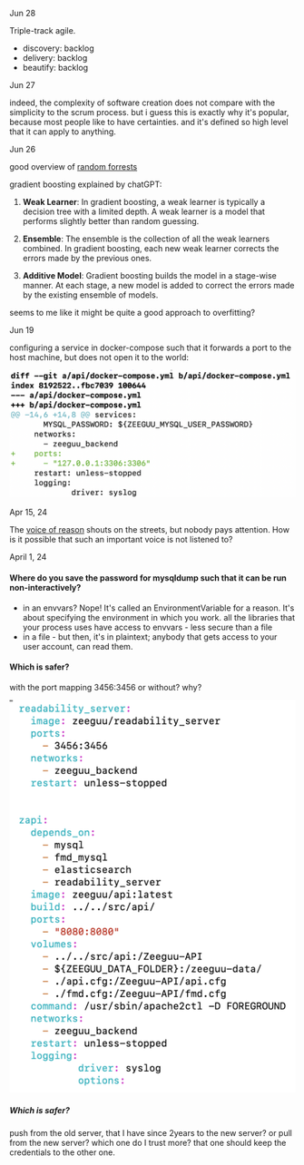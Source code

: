 Jun 28

Triple-track agile.
- discovery: backlog
- delivery: backlog
- beautify: backlog



Jun 27

indeed, the complexity of software creation does not compare with the simplicity to the scrum process. but i guess this is exactly why it's popular, because most people like to have certainties. and it's defined so high level that it can apply to anything.


Jun 26

good overview of [random forrests](https://www.youtube.com/watch?v=J4Wdy0Wc_xQ&ab_channel=StatQuestwithJoshStarme) 

gradient boosting explained by chatGPT:

1. **Weak Learner**: In gradient boosting, a weak learner is typically a decision tree with a limited depth. A weak learner is a model that performs slightly better than random guessing.
    
2. **Ensemble**: The ensemble is the collection of all the weak learners combined. In gradient boosting, each new weak learner corrects the errors made by the previous ones.
    
3. **Additive Model**: Gradient boosting builds the model in a stage-wise manner. At each stage, a new model is added to correct the errors made by the existing ensemble of models.

seems to me like it might be quite a good approach to overfitting? 


Jun 19

configuring a service in docker-compose such that it forwards a port to the host machine, but does not open it to the world: 

![](docs/assets/compose-forwarding-port-to-host.png)

Apr 15, 24

The [voice of reason](https://www.youtube.com/watch?v=NUb61YMu1_o&ab_channel=DLDConference) shouts on the streets, but nobody pays attention. How is it possible that such an important voice is not listened to?



April 1, 24
#### Where do you save the password for mysqldump such that it can be run non-interactively? 

- in an envvars? Nope! It's called an EnvironmentVariable for a reason. It's about specifying the environment in which you work. all the libraries that your process uses have access to envvars - less secure than a file
- in a file - but then, it's in plaintext; anybody that gets access to your user account, can read them.


#### Which is safer? 
with the port mapping 3456:3456 or without? why? 

![](docs/assets/Pasted%20image%2020240401105007.png)

##### Which is safer? 

push from the old server, that I have since 2years to the new server?
or pull from the new server?
which one do I trust more? 
that one should keep the credentials to the other one. 


